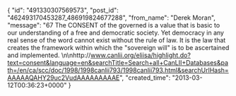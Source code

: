  {
   "id": "491330307569573",
   "post_id": "462493170453287_486919824677288",
   "from_name": "Derek Moran",
   "message": "67                              The CONSENT of the governed is a value that is basic to our understanding of a free and democratic society.  Yet democracy in any real sense of the word cannot exist without the rule of law.  It is the law that creates the framework within which the \"sovereign will\" is to be ascertained and implemented.  \n\nhttp://www.canlii.org/eliisa/highlight.do?text=consent&language=en&searchTitle=Search+all+CanLII+Databases&path=/en/ca/scc/doc/1998/1998canlii793/1998canlii793.html&searchUrlHash=AAAAAQAHY29uc2VudAAAAAAAAAE",
   "created_time": "2013-03-12T00:36:23+0000"
 }
